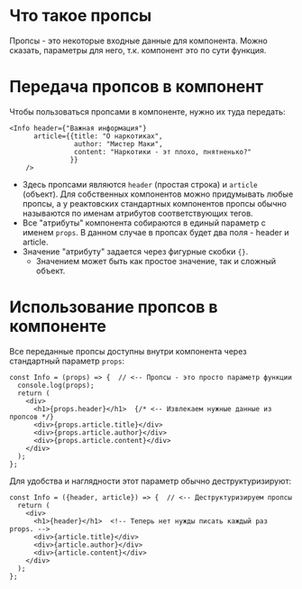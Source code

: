 # Что такое пропсы

Пропсы - это некоторые входные данные для компонента. Можно сказать, параметры для него, т.к. компонент это по сути функция.

# Передача пропсов в компонент

Чтобы пользоваться пропсами в компоненте, нужно их туда передать:

```react
<Info header={"Важная информация"} 
      article={{title: "О наркотиках", 
                author: "Мистер Маки", 
                content: "Наркотики - эт плохо, пнятненько?"
               }}
    />
```

* Здесь пропсами являются `header` (простая строка) и `article` (объект). Для собственных компонентов можно придумывать любые пропсы, а у реактовских стандартных компонентов пропсы обычно называются по именам атрибутов соответствующих тегов.
* Все "атрибуты" компонента собираются в единый параметр с именем `props`. В данном случае в пропсах будет два поля - header и article.
* Значение "атрибуту" задается через фигурные скобки `{}`.
  * Значением может быть как простое значение, так и сложный объект.

# Использование пропсов в компоненте

Все переданные пропсы доступны внутри компонента через стандартный параметр `props`:

```react
const Info = (props) => {  // <-- Пропсы - это просто параметр функции
  console.log(props);
  return (
    <div>
      <h1>{props.header}</h1>  {/* <-- Извлекаем нужные данные из пропсов */}
      <div>{props.article.title}</div>
      <div>{props.article.author}</div>
      <div>{props.article.content}</div>
    </div>
  );
};
```

 Для удобства и наглядности этот параметр обычно деструктуризируют:

```react
const Info = ({header, article}) => {  // <-- Деструктуризируем пропсы
  return (
    <div>
      <h1>{header}</h1>  <!-- Теперь нет нужды писать каждый раз props. -->
      <div>{article.title}</div>
      <div>{article.author}</div>
      <div>{article.content}</div>
    </div>
  );
};
```


